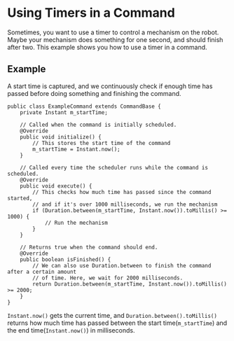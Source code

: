Using Timers in a Command
===
Sometimes, you want to use a timer to control a mechanism on the robot. Maybe your mechanism does something for one second, and should finish after two. This example shows you how to use a timer in a command.  

Example
---
A start time is captured, and we continuously check if enough time has passed before doing something and finishing the command.

	public class ExampleCommand extends CommandBase {
		private Instant m_startTime;

		// Called when the command is initially scheduled.
		@Override
		public void initialize() {
			// This stores the start time of the command
			m_startTime = Instant.now();
		}

		// Called every time the scheduler runs while the command is scheduled.
		@Override
		public void execute() {
			// This checks how much time has passed since the command started,
			// and if it's over 1000 milliseconds, we run the mechanism
			if (Duration.between(m_startTime, Instant.now()).toMillis() >= 1000) {
				// Run the mechanism
			}
		}

		// Returns true when the command should end.
		@Override
		public boolean isFinished() {
			// We can also use Duration.between to finish the command after a certain amount
			// of time. Here, we wait for 2000 milliseconds.
			return Duration.between(m_startTime, Instant.now()).toMillis() >= 2000;
		}
	}

`Instant.now()` gets the current time, and `Duration.between().toMillis()` returns how much time has passed between the start time(`m_startTime`) and the end time(`Instant.now()`) in milliseconds.